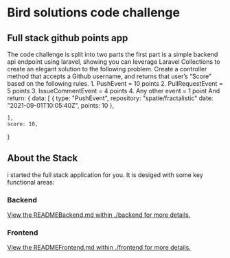 # Bird solutions code challenge

## Full stack github points app

The code challenge is split into two parts the first part is a simple backend api endpoint using laravel, showing you can leverage Laravel Collections to create an elegant solution to the following problem.
Create a controller method that accepts a Github username, and returns that user’s “Score” based on the following rules.
	1. PushEvent = 10 points
	2. PullRequestEvent = 5 points
	3. IssueCommentEvent = 4 points
	4. Any other event = 1 point
And return: 
{
	data: [
	{
		type: "PushEvent",
		repository: "spatie/fractalistic"
		date: "2021-09-01T10:05:40Z",
		points: 10
    },
	
	],
	score: 10,
}

 
## About the Stack

i started the full stack application for you. It is desiged with some key functional areas:

### Backend

[View the READMEBackend.md within ./backend for more details.](./READMEBackend.md)

### Frontend

 
[View the READMEFrontend.md within ./frontend for more details.](./READMEFrontend.md)
